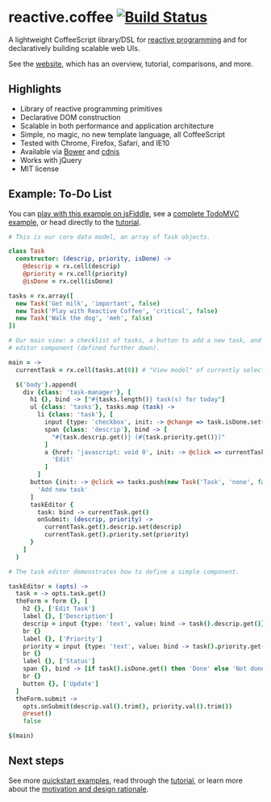 reactive.coffee [![Build Status](https://secure.travis-ci.org/chicagogrooves/reactive-coffee.png?branch=master)](https://travis-ci.org/chicagogrooves/reactive-coffee)
===============

A lightweight CoffeeScript library/DSL for [reactive programming] and for
declaratively building scalable web UIs.

See the [website], which has an overview, tutorial, comparisons, and more.

[reactive programming]: http://en.wikipedia.org/wiki/Reactive_programming
[website]: http://yang.github.io/reactive-coffee/

Highlights
----------

- Library of reactive programming primitives
- Declarative DOM construction
- Scalable in both performance and application architecture
- Simple, no magic, no new template language, all CoffeeScript
- Tested with Chrome, Firefox, Safari, and IE10
- Available via [Bower] and [cdnjs]
- Works with jQuery
- MIT license

[Bower]: http://bower.io/
[cdnjs]: http://cdnjs.com/
[fiddle]: http://jsfiddle.net/yang/SGvuy/

Example: To-Do List
-------------------

You can [play with this example on jsFiddle][fiddle], see a [complete
TodoMVC example][TodoMVC], or head directly to the [tutorial].

```coffeescript
# This is our core data model, an array of Task objects.

class Task
  constructor: (descrip, priority, isDone) ->
    @descrip = rx.cell(descrip)
    @priority = rx.cell(priority)
    @isDone = rx.cell(isDone)

tasks = rx.array([
  new Task('Get milk', 'important', false)
  new Task('Play with Reactive Coffee', 'critical', false)
  new Task('Walk the dog', 'meh', false)
])

# Our main view: a checklist of tasks, a button to add a new task, and a task
# editor component (defined further down).

main = ->
  currentTask = rx.cell(tasks.at(0)) # "View model" of currently selected task

  $('body').append(
    div {class: 'task-manager'}, [
      h1 {}, bind -> ["#{tasks.length()} task(s) for today"]
      ul {class: 'tasks'}, tasks.map (task) ->
        li {class: 'task'}, [
          input {type: 'checkbox', init: -> @change => task.isDone.set(@is(':checked'))}
          span {class: 'descrip'}, bind -> [
            "#{task.descrip.get()} (#{task.priority.get()})"
          ]
          a {href: 'javascript: void 0', init: -> @click => currentTask.set(task)}, [
            'Edit'
          ]
        ]
      button {init: -> @click => tasks.push(new Task('Task', 'none', false))}, [
        'Add new task'
      ]
      taskEditor {
        task: bind -> currentTask.get()
        onSubmit: (descrip, priority) ->
          currentTask.get().descrip.set(descrip)
          currentTask.get().priority.set(priority)
      }
    ]
  )

# The task editor demonstrates how to define a simple component.

taskEditor = (opts) ->
  task = -> opts.task.get()
  theForm = form {}, [
    h2 {}, ['Edit Task']
    label {}, ['Description']
    descrip = input {type: 'text', value: bind -> task().descrip.get()}
    br {}
    label {}, ['Priority']
    priority = input {type: 'text', value: bind -> task().priority.get()}
    br {}
    label {}, ['Status']
    span {}, bind -> [if task().isDone.get() then 'Done' else 'Not done']
    br {}
    button {}, ['Update']
  ]
  theForm.submit ->
    opts.onSubmit(descrip.val().trim(), priority.val().trim())
    @reset()
    false

$(main)
```

[TodoMVC]: https://github.com/yang/reactive-coffee/blob/master/examples/todomvc/index.jade

Next steps
----------

See more [quickstart examples][quickstart], read through the
[tutorial][tutorial], or learn more about the [motivation and design
rationale][design].

[quickstart]: http://yang.github.io/reactive-coffee/quickstart.html
[tutorial]: http://yang.github.io/reactive-coffee/tutorial.html
[design]: http://yang.github.io/reactive-coffee/design.html
[related]: http://yang.github.io/reactive-coffee/related.html
